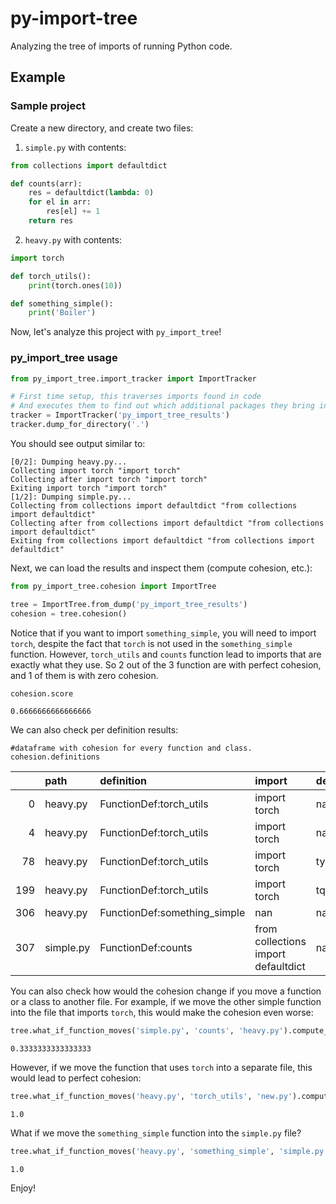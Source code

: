 # py-import-tree

Analyzing the tree of imports of running Python code.

## Example


### Sample project

Create a new directory, and create two files:

1. `simple.py` with contents:
```python
from collections import defaultdict

def counts(arr):
    res = defaultdict(lambda: 0)
    for el in arr:
        res[el] += 1
    return res
```

2. `heavy.py` with contents:

```python
import torch

def torch_utils():
    print(torch.ones(10))

def something_simple():
    print('Boiler')

```

Now, let's analyze this project with `py_import_tree`!

### py_import_tree usage

```python
from py_import_tree.import_tracker import ImportTracker

# First time setup, this traverses imports found in code
# And executes them to find out which additional packages they bring in.
tracker = ImportTracker('py_import_tree_results')
tracker.dump_for_directory('.')
```

You should see output similar to:
```
[0/2]: Dumping heavy.py...
Collecting import torch "import torch"
Collecting after import torch "import torch"
Exiting import torch "import torch"
[1/2]: Dumping simple.py...
Collecting from collections import defaultdict "from collections import defaultdict"
Collecting after from collections import defaultdict "from collections import defaultdict"
Exiting from collections import defaultdict "from collections import defaultdict"
```

Next, we can load the results and inspect them (compute cohesion, etc.):

```python
from py_import_tree.cohesion import ImportTree

tree = ImportTree.from_dump('py_import_tree_results')
cohesion = tree.cohesion()
```

Notice that if you want to import `something_simple`, you will need to import `torch`, despite the fact that `torch` is 
not used in the `something_simple` function.
However, `torch_utils` and `counts` function lead to imports that are exactly what they use.
So 2 out of the 3 function are with perfect cohesion, and 1 of them is with zero cohesion.

```python
cohesion.score
```

```
0.6666666666666666
```

We can also check per definition results:

```
#dataframe with cohesion for every function and class.
cohesion.definitions
```
|     | path      | definition                   | import                              | dependency                 |   dependency_weight |   definition_ideal_weight |   definition_actual_weight |   cohesion_score |
|----:|:----------|:-----------------------------|:------------------------------------|:---------------------------|--------------------:|--------------------------:|---------------------------:|-----------------:|
|   0 | heavy.py  | FunctionDef:torch_utils      | import torch                        | nan                        |          1452132786 |                1452497413 |                 1452497413 |                1 |
|   4 | heavy.py  | FunctionDef:torch_utils      | import torch                        | nan                        |                   0 |                1452497413 |                 1452497413 |                1 |
|  78 | heavy.py  | FunctionDef:torch_utils      | import torch                        | typing_extensions==3.7.4.3 |               83727 |                1452497413 |                 1452497413 |                1 |
| 199 | heavy.py  | FunctionDef:torch_utils      | import torch                        | tqdm==4.59.0               |              280900 |                1452497413 |                 1452497413 |                1 |
| 306 | heavy.py  | FunctionDef:something_simple | nan                                 | nan                        |                   0 |                         0 |                 1452497413 |                0 |
| 307 | simple.py | FunctionDef:counts           | from collections import defaultdict | nan                        |                   0 |                         0 |                          0 |                1 |
You can also check how would the cohesion change if you move a function or a class to another file.
For example, if we move the other simple function into the file that imports `torch`, this would make
the cohesion even worse:
```python
tree.what_if_function_moves('simple.py', 'counts', 'heavy.py').compute_cohesion().score
```

```
0.3333333333333333
```

However, if we move the function that uses `torch` into a separate file, this would lead to perfect cohesion:
```python
tree.what_if_function_moves('heavy.py', 'torch_utils', 'new.py').compute_cohesion().score
```

```
1.0
```

What if we move the `something_simple` function into the `simple.py` file?

```python
tree.what_if_function_moves('heavy.py', 'something_simple', 'simple.py').compute_cohesion().score
```

```
1.0
```

Enjoy!
